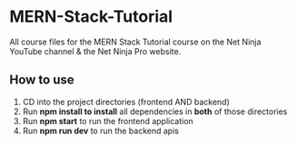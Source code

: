 # MERN-Stack-Tutorial
All course files for the MERN Stack Tutorial course on the Net Ninja YouTube channel &amp; the Net Ninja Pro website.

## How to use
1. CD into the project directories (frontend AND backend)
2. Run **npm install to install** all dependencies in **both** of those directories
3. Run **npm start** to run the frontend application
4. Run **npm run dev** to run the backend apis
